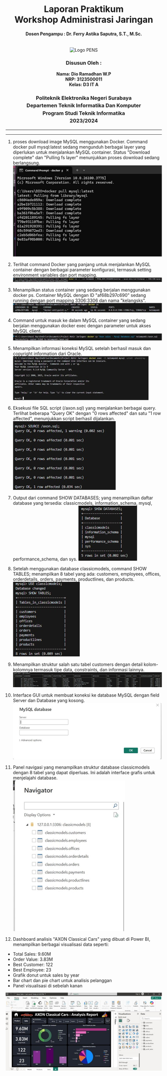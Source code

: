 <div align="center">
  <h1 style="text-align: center;font-weight: bold">Laporan Praktikum
  <br>Workshop Administrasi Jaringan</h1>
  <h4 style="text-align: center;">Dosen Pengampu : Dr. Ferry Astika Saputra, S.T., M.Sc.</h4>
</div>
<br />
<div align="center">
  <img src="https://upload.wikimedia.org/wikipedia/id/4/44/Logo_PENS.png" alt="Logo PENS">
  <h3 style="text-align: center;">Disusun Oleh : </h3>
  <p style="text-align: center;">
    <strong>Nama: Dio Ramadhan W.P</strong><br>
    <strong>NRP: 3123500011 </strong><br>
    <strong>Kelas: D3 IT A</strong>
  </p>
<h3 style="text-align: center;line-height: 1.5">Politeknik Elektronika Negeri Surabaya<br>Departemen Teknik Informatika Dan Komputer<br>Program Studi Teknik Informatika<br>2023/2024</h3>
  <hr><hr>
</div>


1. proses download image MySQL menggunakan Docker. Command docker pull mysql:latest sedang mengunduh berbagai layer yang diperlukan untuk menjalankan MySQL container. Status "Download complete" dan "Pulling fs layer" menunjukkan proses download sedang berlangsung.
![](image/1.jpg)
   




2. Terlihat command Docker yang panjang untuk menjalankan MySQL container dengan berbagai parameter konfigurasi, termasuk setting environment variables dan port mapping.
![](image/2.jpg)


3.  Menampilkan status container yang sedang berjalan menggunakan docker ps. Container MySQL dengan ID "af68b297c690" sedang running dengan port mapping 3306:3306 dan nama "kelangsks".
![](image/3.jpg)

4. Command untuk masuk ke dalam MySQL container yang sedang berjalan menggunakan docker exec dengan parameter untuk akses MySQL client.
![](image/4.jpg)


5. Menampilkan informasi koneksi MySQL setelah berhasil masuk dan copyright information dari Oracle.
![](image/5.jpg)


6. Eksekusi file SQL script (/axon.sql) yang menjalankan berbagai query. Terlihat beberapa "Query OK" dengan "0 rows affected" dan satu "1 row affected", menunjukkan script berhasil dijalankan.
![](image/6.jpg)


7. Output dari command SHOW DATABASES; yang menampilkan daftar database yang tersedia: classicmodels, information_schema, mysql, performance_schema, dan sys.
![](image/7.jpg)


8. Setelah menggunakan database classicmodels, command SHOW TABLES; menampilkan 8 tabel yang ada: customers, employees, offices, orderdetails, orders, payments, productlines, dan products.
![](image/8.jpg)

9. Menampilkan struktur salah satu tabel customers dengan detail kolom-kolomnya termasuk tipe data, constraints, dan informasi lainnya.
![](image/9.jpg)


10. Interface GUI untuk membuat koneksi ke database MySQL dengan field Server dan Database yang kosong.
![](image/10.jpg)


11. Panel navigasi yang menampilkan struktur database classicmodels dengan 8 tabel yang dapat diperluas. Ini adalah interface grafis untuk menjelajahi database.
![](image/11.jpg)

12. Dashboard analisis "AXON Classical Cars" yang dibuat di Power BI, menampilkan berbagai visualisasi data seperti:

- Total Sales: 9.60M
- Order Value: 3.83M
- Best Customer: 122
- Best Employee: 23
- Grafik donut untuk sales by year
- Bar chart dan pie chart untuk analisis pelanggan
- Panel visualisasi di sebelah kanan

![](image/12.jpg)